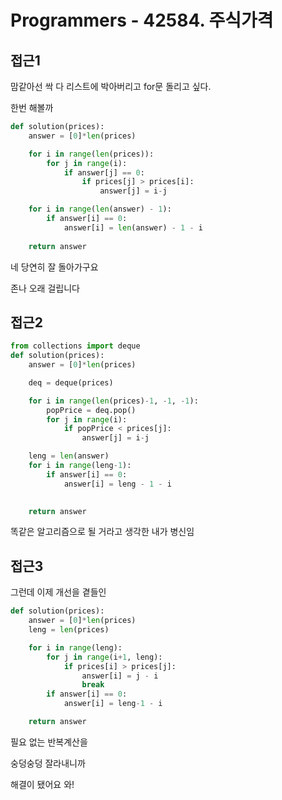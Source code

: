 # Programmers - 42584. 주식가격

## 접근1

맘같아선 싹 다 리스트에 박아버리고 for문 돌리고 싶다.

한번 해볼까

```python
def solution(prices):
    answer = [0]*len(prices)

    for i in range(len(prices)):
        for j in range(i):
            if answer[j] == 0:
                if prices[j] > prices[i]:
                    answer[j] = i-j

    for i in range(len(answer) - 1):
        if answer[i] == 0:
            answer[i] = len(answer) - 1 - i
            
    return answer
```



네 당연히 잘 돌아가구요

존나 오래 걸립니다



## 접근2

```python
from collections import deque
def solution(prices):
    answer = [0]*len(prices)

    deq = deque(prices)

    for i in range(len(prices)-1, -1, -1):
        popPrice = deq.pop()
        for j in range(i):
            if popPrice < prices[j]:
                answer[j] = i-j

    leng = len(answer)
    for i in range(leng-1):
        if answer[i] == 0:
            answer[i] = leng - 1 - i

            
    return answer
```

똑같은 알고리즘으로 될 거라고 생각한 내가 병신임



## 접근3

그런데 이제 개선을 곁들인

```python
def solution(prices):
    answer = [0]*len(prices)
    leng = len(prices)

    for i in range(leng):
        for j in range(i+1, leng):
            if prices[i] > prices[j]:
                answer[i] = j - i
                break
        if answer[i] == 0:
            answer[i] = leng-1 - i

    return answer
```

필요 없는 반복계산을

숭덩숭덩 잘라내니까

해결이 됐어요 와!
